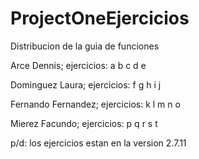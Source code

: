 # ProjectOneEjercicios

Distribucion de la guia de funciones 

Arce Dennis; ejercicios: a b c d e 

Dominguez Laura; ejercicios: f g h i j 

Fernando Fernandez; ejercicios: k l m n o

Mierez Facundo; ejercicios: p q r s t


p/d: los ejercicios estan en la version 2.7.11


